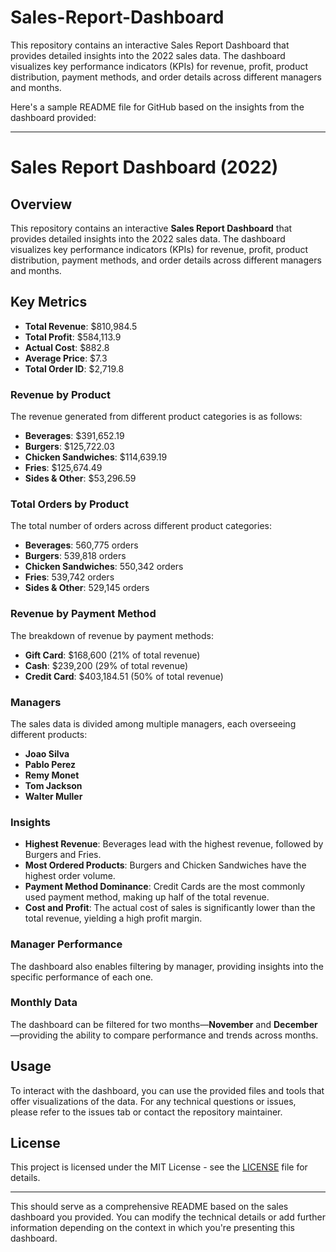 # Sales-Report-Dashboard
This repository contains an interactive Sales Report Dashboard that provides detailed insights into the 2022 sales data. The dashboard visualizes key performance indicators (KPIs) for revenue, profit, product distribution, payment methods, and order details across different managers and months.

Here's a sample README file for GitHub based on the insights from the dashboard provided:

---

# Sales Report Dashboard (2022)

## Overview

This repository contains an interactive **Sales Report Dashboard** that provides detailed insights into the 2022 sales data. The dashboard visualizes key performance indicators (KPIs) for revenue, profit, product distribution, payment methods, and order details across different managers and months.

## Key Metrics

- **Total Revenue**: $810,984.5
- **Total Profit**: $584,113.9
- **Actual Cost**: $882.8
- **Average Price**: $7.3
- **Total Order ID**: $2,719.8

### Revenue by Product
The revenue generated from different product categories is as follows:

- **Beverages**: $391,652.19
- **Burgers**: $125,722.03
- **Chicken Sandwiches**: $114,639.19
- **Fries**: $125,674.49
- **Sides & Other**: $53,296.59

### Total Orders by Product
The total number of orders across different product categories:

- **Beverages**: 560,775 orders
- **Burgers**: 539,818 orders
- **Chicken Sandwiches**: 550,342 orders
- **Fries**: 539,742 orders
- **Sides & Other**: 529,145 orders

### Revenue by Payment Method
The breakdown of revenue by payment methods:

- **Gift Card**: $168,600 (21% of total revenue)
- **Cash**: $239,200 (29% of total revenue)
- **Credit Card**: $403,184.51 (50% of total revenue)

### Managers
The sales data is divided among multiple managers, each overseeing different products:

- **Joao Silva**
- **Pablo Perez**
- **Remy Monet**
- **Tom Jackson**
- **Walter Muller**

### Insights

- **Highest Revenue**: Beverages lead with the highest revenue, followed by Burgers and Fries.
- **Most Ordered Products**: Burgers and Chicken Sandwiches have the highest order volume.
- **Payment Method Dominance**: Credit Cards are the most commonly used payment method, making up half of the total revenue.
- **Cost and Profit**: The actual cost of sales is significantly lower than the total revenue, yielding a high profit margin.

### Manager Performance
The dashboard also enables filtering by manager, providing insights into the specific performance of each one.

### Monthly Data
The dashboard can be filtered for two months—**November** and **December**—providing the ability to compare performance and trends across months.

## Usage

To interact with the dashboard, you can use the provided files and tools that offer visualizations of the data. For any technical questions or issues, please refer to the issues tab or contact the repository maintainer.

## License

This project is licensed under the MIT License - see the [LICENSE](LICENSE) file for details.

---

This should serve as a comprehensive README based on the sales dashboard you provided. You can modify the technical details or add further information depending on the context in which you're presenting this dashboard.
